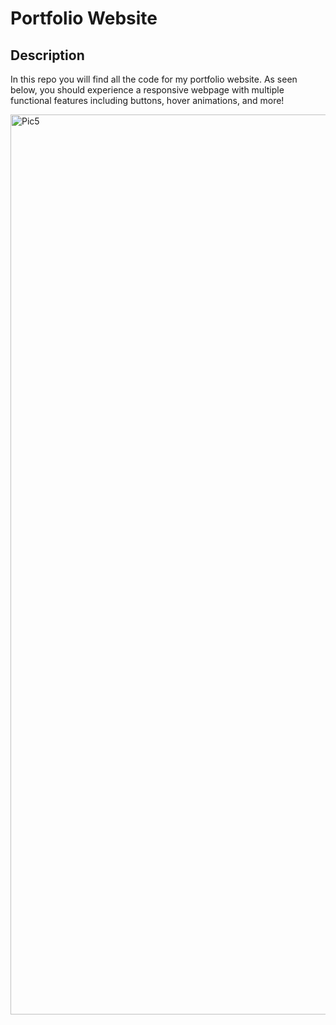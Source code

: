 # Portfolio Website

## Description

In this repo you will find all the code for my portfolio website. As seen below, you should experience a responsive webpage with multiple functional features including buttons, hover animations, and more!


<img width="1440" alt="Pic5" src="https://github.com/TheIanAnderson/Personal-Resume-Website/assets/131201726/6cf7db0a-c161-4f3a-a829-d3559654730f">
